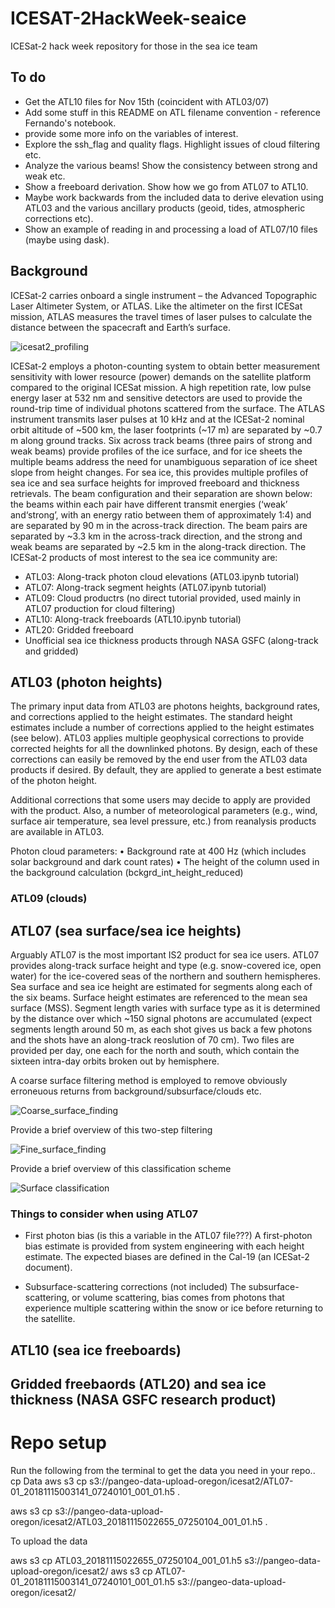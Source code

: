 # ICESAT-2HackWeek-seaice
ICESat-2 hack week repository for those in the sea ice team

## To do

* Get the ATL10 files for Nov 15th (coincident with ATL03/07)
* Add some stuff in this README on ATL filename convention - reference Fernando's notebook.
* provide some more info on the variables of interest.
* Explore the ssh_flag and quality flags. Highlight issues of cloud filtering etc. 
* Analyze the various beams! Show the consistency between strong and weak etc.
* Show a freeboard derivation. Show how we go from ATL07 to ATL10. 
* Maybe work backwards from the included data to derive elevation using ATL03 and the various ancillary products (geoid, tides, atmospheric corrections etc).
* Show an example of reading in and processing a load of ATL07/10 files (maybe using dask).


## Background

ICESat-2 carries onboard a single instrument – the Advanced Topographic Laser Altimeter System, or ATLAS. Like the altimeter on the first ICESat mission, ATLAS measures the travel times of laser pulses to calculate the distance between the spacecraft and Earth’s surface. 

![icesat2_profiling](icesat2_profiling.png?raw=true "ICESat-2 profiling the sea ice surface, figure taken from the ATL07/10 ATBD document")

ICESat-2 employs a photon-counting system to obtain better measurement sensitivity with lower resource (power) demands on the satellite platform compared to the original ICESat mission. A high repetition rate, low pulse energy laser at 532 nm and sensitive detectors are used to provide the round-trip time of individual photons scattered from the surface. The ATLAS instrument transmits laser pulses at 10 kHz and at the ICESat-2 nominal orbit altitude of ~500 km, the laser footprints (~17 m) are separated by ~0.7 m along ground tracks. Six across track beams (three pairs of strong and weak beams) provide profiles of the ice surface, and for ice sheets the multiple beams address the need for unambiguous separation of ice sheet slope from height changes. For sea ice, this provides multiple profiles of sea ice and sea surface heights for improved freeboard and thickness retrievals. The beam configuration and their separation are shown below: the beams within each pair have different transmit energies (‘weak’ and‘strong’, with an energy ratio between them of approximately 1:4) and are separated by 90 m in the across-track direction. The beam pairs are separated by ~3.3 km in the across-track direction, and the strong and weak beams are separated by ~2.5 km in the along-track direction. The ICESat-2 products of most interest to the sea ice community are:

* ATL03: Along-track photon cloud elevations (ATL03.ipynb tutorial) 
* ATL07: Along-track segment heights (ATL07.ipynb tutorial) 
* ATL09: Cloud productrs (no direct tutorial provided, used mainly in ATL07 production for cloud filtering)
* ATL10: Along-track freeboards (ATL10.ipynb tutorial) 
* ATL20: Gridded freeboard
* Unofficial sea ice thickness products through NASA GSFC (along-track and gridded)


## ATL03 (photon heights)


The primary input data from ATL03 are photons heights, background rates, and corrections applied to the height estimates. The standard height estimates include a number of corrections applied to the height estimates (see below). ATL03 applies multiple geophysical corrections to provide corrected heights for all the downlinked photons. By design, each of these corrections can easily be removed by the end user from the ATL03 data products if desired. By default, they are applied to generate a best estimate of the photon height. 

Additional corrections that some users may decide to apply are provided with the product. Also, a number of meteorological parameters (e.g., wind, surface air temperature, sea level pressure, etc.) from reanalysis products are available in ATL03.

Photon cloud parameters:
• Background rate at 400 Hz (which includes solar background and dark count rates)
• The height of the column used in the background calculation
(bckgrd_int_height_reduced)

### ATL09 (clouds)



## ATL07 (sea surface/sea ice heights)

Arguably ATL07 is the most important IS2 product for sea ice users. ATL07 provides along-track surface height and type (e.g. snow-covered ice, open water) for the ice-covered seas of the northern and southern hemispheres. Sea surface and sea ice height are estimated for segments along each of the six beams. Surface height estimates are referenced to the mean sea surface (MSS). Segment length varies with surface type as it is determined by the distance over which ~150 signal photons are accumulated (expect segments length around 50 m, as each shot gives us back a few photons and the shots have an along-track reoslution of 70 cm). Two files are provided per day, one each for the north and south, which contain the sixteen intra-day orbits broken out by hemisphere. 


A coarse surface filtering method is employed to remove obviously erroneuous returns from background/subsurface/clouds etc.


![Coarse_surface_finding](Coarse_surface_finding.png?raw=true "Coarse_surface_finding, figure taken from the ATL07/10 ATBD document")

Provide a brief overview of this two-step filtering

![Fine_surface_finding](Fine_surface_finding.png?raw=true "Fine_surface_finding, figure taken from the ATL07/10 ATBD document")


Provide a brief overview of this classification scheme

![Surface classification](Surface_classification.png?raw=true "Surface classification, figure taken from the ATL07/10 ATBD document")


### Things to consider when using ATL07
* First photon bias (is this a variable in the ATL07 file???)
A first-photon bias estimate is provided from system engineering with each height estimate. The expected biases are defined in the Cal-19 (an ICESat-2 document). 

* Subsurface-scattering corrections (not included)
The subsurface-scattering, or volume scattering, bias comes from photons that experience multiple scattering within the snow or ice before returning to the satellite. 



<!-- As mentioned earlier, at low photon rates an insignificant fraction of input events occur
during the dead time from a previous event, so the output event rate from the receiver is
linear with the input photon rate (the counting efficiency). As the input rate increases, a
larger fraction occurs during the dead time, and the behavior becomes less linear. There
are 16/4 detectors for the returns from the strong/weak beams to reduce the dead time
effect on the observed photon distribution. Figure 9 illustrates the FPB for different
return pulse width and events/shot. It can be seen that at the nominal return rates of 6/1.5 
photon/pulse (strong/weak beams) for snow covered sea ice, the corrections are ~1-3 cm.
It should also be noted that these corrections will use the average dead time for the active
channels for each ground track. -->



<!-- Ice absorbs
green light only weakly, with attenuation lengths of tens of meters or more, but ice grains
in snow and bubbles in ice both scatter green light strongly [Warren et al., 2006]. While
most photons exit the surface of a snow pack within a fraction of a nanosecond, some are
delayed significantly, potentially producing a long tail on the histogram of return times.
Averaging returns times of photons from this tail with photons from the surface return
leads to a mean delay in the photon return time, and a downward bias in the apparent
surface height. This error and its temporal variability is expected to be small for finegrained snow surfaces, but it may be more significant in coastal areas where there are
large seasonal variations in the surface grain size.
The magnitude of the subsurface-scattering bias delay depends in part on the scattering
density of the snow and its bulk absorbance, both of which are determined by the density
and grain and/or bubble size close to the surface. Since neither of these properties are
known at the time of ATLAS processing, each must be determined independently using
external information about the snow, such as meteorological model output or infrared
reflectance data. -->


## ATL10 (sea ice freeboards)

## Gridded freebaords (ATL20) and sea ice thickness (NASA GSFC research product)



# Repo setup


Run the following from the terminal to get the data you need in your repo..
cp Data
aws s3 cp s3://pangeo-data-upload-oregon/icesat2/ATL07-01_20181115003141_07240101_001_01.h5 .

aws s3 cp s3://pangeo-data-upload-oregon/icesat2/ATL03_20181115022655_07250104_001_01.h5 .

To upload the data 

aws s3 cp ATL03_20181115022655_07250104_001_01.h5 s3://pangeo-data-upload-oregon/icesat2/
aws s3 cp ATL07-01_20181115003141_07240101_001_01.h5 s3://pangeo-data-upload-oregon/icesat2/
